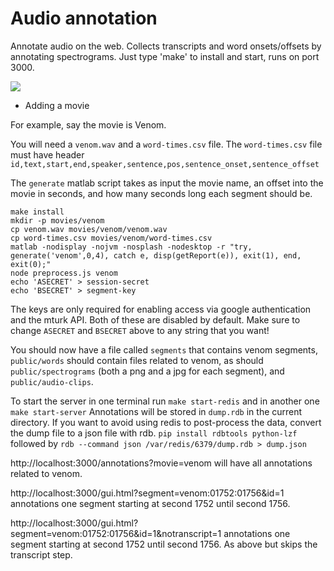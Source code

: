 Audio annotation
====

Annotate audio on the web. Collects transcripts and word onsets/offsets by annotating spectrograms.
Just type 'make' to install and start, runs on port 3000.

![](https://raw.github.com/abarbu/audio-annotation/master/ui.jpg)

* Adding a movie

For example, say the movie is Venom.

You will need a `venom.wav` and a `word-times.csv` file.  The `word-times.csv`
file must have header
`id,text,start,end,speaker,sentence,pos,sentence_onset,sentence_offset`

The `generate` matlab script takes as input the movie name, an offset into the
movie in seconds, and how many seconds long each segment should be.

```console
make install
mkdir -p movies/venom
cp venom.wav movies/venom/venom.wav
cp word-times.csv movies/venom/word-times.csv
matlab -nodisplay -nojvm -nosplash -nodesktop -r "try, generate('venom',0,4), catch e, disp(getReport(e)), exit(1), end, exit(0);"
node preprocess.js venom
echo 'ASECRET' > session-secret
echo 'BSECRET' > segment-key
```

The keys are only required for enabling access via google authentication and the
mturk API. Both of these are disabled by default. Make sure to change `ASECRET`
and `BSECRET` above to any string that you want!

You should now have a file called `segments` that contains venom segments,
`public/words` should contain files related to venom, as should `public/spectrograms`
(both a png and a jpg for each segment), and `public/audio-clips`.

To start the server in one terminal run `make start-redis` and in another one
`make start-server` Annotations will be stored in `dump.rdb` in the current
directory. If you want to avoid using redis to post-process the data, convert
the dump file to a json file with rdb. `pip install rdbtools python-lzf`
followed by `rdb --command json /var/redis/6379/dump.rdb > dump.json`

http://localhost:3000/annotations?movie=venom will have all annotations related
to venom. 

http://localhost:3000/gui.html?segment=venom:01752:01756&id=1
annotations one segment starting at second 1752 until second 1756.

http://localhost:3000/gui.html?segment=venom:01752:01756&id=1&notranscript=1
annotations one segment starting at second 1752 until second 1756. As above but
skips the transcript step.
